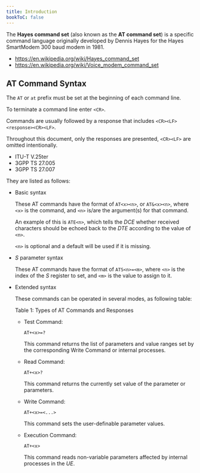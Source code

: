 ```yaml
---
title: Introduction
bookToC: false
---
```


The **Hayes command set** (also known as the **AT command set**) is a specific command language originally developed by Dennis Hayes for the Hayes SmartModem 300 baud modem in 1981.

- <https://en.wikipedia.org/wiki/Hayes_command_set>
- <https://en.wikipedia.org/wiki/Voice_modem_command_set>

## AT Command Syntax

The `AT` or `at` prefix must be set at the beginning of each command line.

To terminate a command line enter `<CR>`.

Commands are usually followed by a response that includes `<CR><LF><response><CR><LF>`.

Throughout this document, only the responses are presented, `<CR><LF>` are omitted intentionally.

- ITU-T V.25ter
- 3GPP TS 27.005
- 3GPP TS 27.007

They are listed as follows:

- Basic syntax

  These AT commands have the format of `AT<x><n>`,
  or `AT&<x><n>`,
  where `<x>` is the command,
  and `<n>` is/are the argument(s)
  for that command.

  An example of this is `ATE<n>`,
  which tells the _DCE_ whether received characters
  should be echoed back to the _DTE_ according
  to the value of `<n>`.

  `<n>` is optional and a default will be used if it is missing.

- _S_ parameter syntax

  These AT commands have the format of `ATS<n>=<m>`,
  where `<n>` is the index of the _S_ register to set,
  and `<m>` is the value to assign to it.

- Extended syntax

  These commands can be operated in several modes, as following table:

  Table 1: Types of AT Commands and Responses

  - Test Command:

    ```at
    AT+<x>=?
    ```

    This command returns the list of parameters and value ranges set by the corresponding Write Command or internal processes.

  - Read Command:

    ```at
    AT+<x>?
    ```

    This command returns the currently set value of the parameter or parameters.

  - Write Command:

    ```at
    AT+<x>=<...>
    ```

    This command sets the user-definable parameter values.

  - Execution Command:

    ```at
    AT+<x>
    ```

    This command reads non-variable parameters affected by internal processes in the _UE_.
